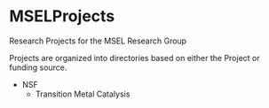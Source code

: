 # MSELProjects
Research Projects for the MSEL Research Group

Projects are organized into directories based on either the Project or funding source.

- NSF
  - Transition Metal Catalysis
